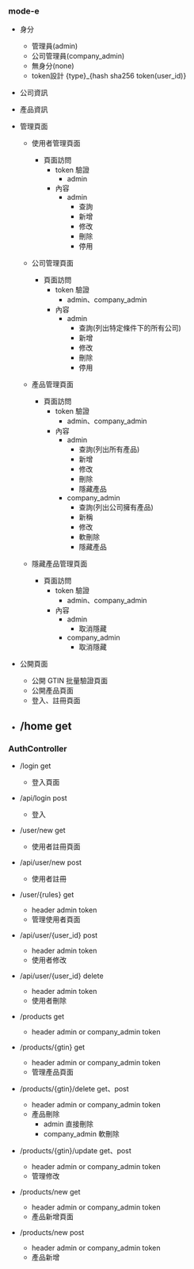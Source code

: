### mode-e
- 身分
    - 管理員(admin)
    - 公司管理員(company_admin)
    - 無身分(none)
    - token設計
        {type}_{hash sha256 token(user_id)}

- 公司資訊

- 產品資訊

- 管理頁面
    - 使用者管理頁面
        - 頁面訪問
            - token 驗證
                - admin
            - 內容
                - admin
                    - 查詢
                    - 新增
                    - 修改
                    - 刪除
                    - 停用

    - 公司管理頁面
        - 頁面訪問
            - token 驗證
                - admin、company_admin
            - 內容
                - admin
                    - 查詢(列出特定條件下的所有公司)
                    - 新增
                    - 修改
                    - 刪除
                    - 停用
                    


    - 產品管理頁面
        - 頁面訪問
            - token 驗證
                - admin、company_admin
            - 內容
                - admin
                    - 查詢(列出所有產品)
                    - 新增
                    - 修改
                    - 刪除
                    - 隱藏產品
                - company_admin
                    - 查詢(列出公司擁有產品)
                    - 新稱
                    - 修改
                    - 軟刪除
                    - 隱藏產品
    
    - 隱藏產品管理頁面
        - 頁面訪問
            - token 驗證
                - admin、company_admin
             - 內容
                - admin
                    - 取消隱藏
                - company_admin
                    - 取消隱藏


- 公開頁面
    - 公開 GTIN 批量驗證頁面 
    - 公開產品頁面
    - 登入、註冊頁面

- /home get
    - 


### AuthController
 
- /login get
    - 登入頁面
- /api/login post
    - 登入

- /user/new get
    - 使用者註冊頁面
- /api/user/new post
    - 使用者註冊

- /user/{rules} get
    - header admin token
    - 管理使用者頁面
- /api/user/{user_id} post
    - header admin token
    - 使用者修改
- /api/user/{user_id} delete
    - header admin token
    - 使用者刪除



- /products get
    - header admin or company_admin token
- /products/{gtin} get
    - header admin or company_admin token
    - 管理產品頁面
- /products/{gtin}/delete get、post
    - header admin or company_admin token
    - 產品刪除
        - admin 直接刪除
        - company_admin 軟刪除
- /products/{gtin}/update get、post
    - header admin or company_admin token
    - 管理修改
- /products/new get
    - header admin or company_admin token
    - 產品新增頁面
- /products/new post
    - header admin or company_admin token
    - 產品新增
